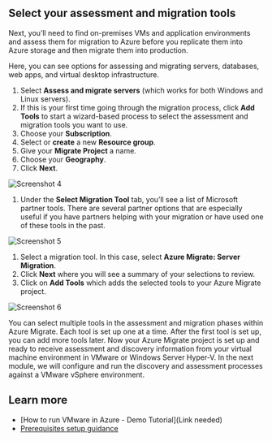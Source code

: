 ## Select your assessment and migration tools
Next, you’ll need to find on-premises VMs and application environments and assess them for migration to Azure before you replicate them into Azure storage and then migrate them into production.  

Here, you can see options for assessing and migrating servers, databases, web apps, and virtual desktop infrastructure. 
1. Select **Assess and migrate servers** (which works for both Windows and Linux servers). 
1. If this is your first time going through the migration process, click **Add Tools** to start a wizard-based process to select the assessment and migration tools you want to use. 
1. Choose your **Subscription**. 
1. Select or **create** a new **Resource group**. 
1. Give your **Migrate Project** a name.
1. Choose your **Geography**. 
1. Click **Next**.

![Screenshot 4](../screen-shot-4.png)
1. Under the **Select Migration Tool** tab, you’ll see a list of Microsoft partner   tools. There are several partner options that are especially useful if you have partners helping with your migration or have used one of these tools in the past.

![Screenshot 5](../screen-shot-5.png)
1. Select a migration tool. In this case, select **Azure Migrate: Server Migration**.
1. Click **Next** where you will see a summary of your selections to review.
1. Click on **Add Tools** which adds the selected tools to your Azure Migrate project.

![Screenshot 6](../screen-shot-6.png)

You can select multiple tools in the assessment and migration phases within Azure Migrate. Each tool is set up one at a time. After the first tool is set up, you can add more tools later.
Now your Azure Migrate project is set up and ready to receive assessment and discovery information from your virtual machine environment in VMware or Windows Server Hyper-V. In the next module, we will configure and run the discovery and assessment processes against a VMware vSphere environment. 

## Learn more
 - [How to run VMware in Azure - Demo Tutorial](Link needed)
 - [Prerequisites setup guidance](https://docs.microsoft.com/en-us/azure/migrate/tutorial-prepare-vmware#prepare-azure)